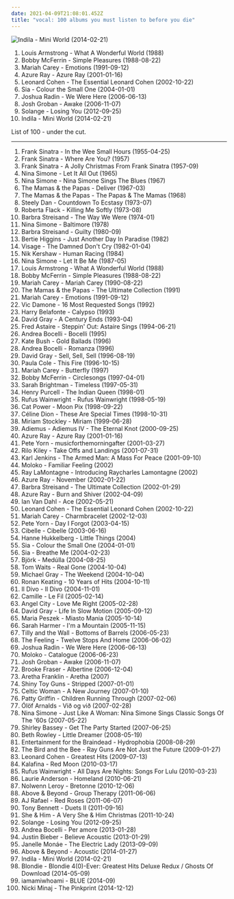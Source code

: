```yaml
---
date: 2021-04-09T21:08:01.452Z
title: "vocal: 100 albums you must listen to before you die"
---
```

![Indila - Mini World (2014-02-21)](http://coverartarchive.org/release/2faeabf0-53b4-4601-8983-68337f569bad/6458215931-500.jpg "Indila - Mini World (2014-02-21)")
<ol class="albums">
<li data-cover="http://coverartarchive.org/release/7613c3c2-ed6f-44ab-84ba-3240dbabcb7f/19719747104-500.jpg" data-tags="jazz" role="button">Louis Armstrong - What A Wonderful World (1988)</li>
<li data-cover="https://img.discogs.com/N0yLwGB1N62q6L1sBZX0T-eJ_O8=/fit-in/600x595/filters:strip_icc():format(jpeg):mode_rgb():quality(90)/discogs-images/R-6339568-1416841014-5652.jpeg.jpg" data-tags="jazz, a cappella, vocal, reggae" role="button">Bobby McFerrin - Simple Pleasures (1988-08-22)</li>
<li data-cover="http://coverartarchive.org/release/aec86745-1482-42dc-b2e0-118caa53504b/1872074680-500.jpg" data-tags="pop, soul" role="button">Mariah Carey - Emotions (1991-09-12)</li>
<li data-cover="http://coverartarchive.org/release/e02ccb17-e073-4439-a38c-a5008e1bcead/22576180833-500.jpg" data-tags="female vocalists, 00s" role="button">Azure Ray - Azure Ray (2001-01-16)</li>
<li data-cover="http://coverartarchive.org/release/e6050473-005e-43c4-a92b-2b5a19e3d85b/27487453451-500.jpg" data-tags="leonard cohen" role="button">Leonard Cohen - The Essential Leonard Cohen (2002-10-22)</li>
<li data-cover="http://coverartarchive.org/release/6ca7f4c7-e62c-4bc6-97cd-04b25f90b512/8250118267-500.jpg" data-tags="chillout, sia, female vocalists" role="button">Sia - Colour the Small One (2004-01-01)</li>
<li data-cover="https://img.discogs.com/XvPfiUyNYnGMcQ3sgYiddCGTqLc=/fit-in/453x450/filters:strip_icc():format(jpeg):mode_rgb():quality(90)/discogs-images/R-2735564-1299014714.jpeg.jpg" data-tags="acoustic, folk, joshua radin" role="button">Joshua Radin - We Were Here (2006-06-13)</li>
<li data-cover="https://img.discogs.com/vrDlpDdHRQB31taM4GLgSmZrHPI=/fit-in/600x600/filters:strip_icc():format(jpeg):mode_rgb():quality(90)/discogs-images/R-1541847-1227178699.jpeg.jpg" data-tags="vocal, josh groban, classical" role="button">Josh Groban - Awake (2006-11-07)</li>
<li data-cover="https://img.discogs.com/th6a34wKj46CoQ7pomOh3XuQA_k=/fit-in/500x498/filters:strip_icc():format(jpeg):mode_rgb():quality(90)/discogs-images/R-4034108-1353032647-8366.jpeg.jpg" data-tags="rnb" role="button">Solange - Losing You (2012-09-25)</li>
<li data-cover="http://coverartarchive.org/release/2faeabf0-53b4-4601-8983-68337f569bad/6458215931-500.jpg" data-tags="chillout, vocal, chanson, alternative, folk, female vocalists, singer-songwriter, mellow, ethereal, alternative pop, vocal pop, better than expected, purchase list" role="button">Indila - Mini World (2014-02-21)</li>
</ol>
List of 100 - under the cut.
<!-- more -->

_________________

<ol class="albums">
<li data-cover="http://coverartarchive.org/release/881f621c-618c-48da-80a8-50380996fe15/18485861293-500.jpg" data-tags="jazz, vocal jazz, 50s" role="button">
Frank Sinatra - In the Wee Small Hours (1955-04-25)
</li>
<li data-cover="https://via.placeholder.com/450" data-tags="vocal, jazz, easy listening, traditional pop, vocal jazz, 50s, traditional, sinatra, classic pop, classic jazz, old favorites, capitol records, 50s albums, franck sinatra" role="button">
Frank Sinatra - Where Are You? (1957)
</li>
<li data-cover="http://coverartarchive.org/release/b20ae32a-7008-49c7-9e30-a0825bc49e0b/13161146770-500.jpg" data-tags="christmas" role="button">
Frank Sinatra - A Jolly Christmas From Frank Sinatra (1957-09)
</li>
<li data-cover="http://coverartarchive.org/release/d83db609-0db9-4860-9c3d-3ff7140c8ae5/8732547313-500.jpg" data-tags="vocal, jazz, 60s, torch songs, standards" role="button">
Nina Simone - Let It All Out (1965)
</li>
<li data-cover="http://coverartarchive.org/release/06bfbef3-f65b-4043-965d-0a6342567b83/4427849114-500.jpg" data-tags="60s" role="button">
Nina Simone - Nina Simone Sings The Blues (1967)
</li>
<li data-cover="http://coverartarchive.org/release/dd18a857-5516-4f91-bee8-196d788be5c9/2090184050-500.jpg" data-tags="60s" role="button">
The Mamas & the Papas - Deliver (1967-03)
</li>
<li data-cover="https://img.discogs.com/iRGmMiAzd5qXs_YxuehXkv9hH-o=/fit-in/600x450/filters:strip_icc():format(jpeg):mode_rgb():quality(90)/discogs-images/R-3383876-1579193061-2811.jpeg.jpg" data-tags="60s" role="button">
The Mamas & the Papas - The Papas & The Mamas (1968)
</li>
<li data-cover="https://img.discogs.com/7idxMRMZmdYjVlxrITv-ynxh6yE=/fit-in/600x600/filters:strip_icc():format(jpeg):mode_rgb():quality(90)/discogs-images/R-10686817-1546367036-5135.jpeg.jpg" data-tags="70s" role="button">
Steely Dan - Countdown To Ecstasy (1973-07)
</li>
<li data-cover="http://coverartarchive.org/release/adcbf081-fc55-30b1-a958-d0ff1500ee58/18080485648-500.jpg" data-tags="soul" role="button">
Roberta Flack - Killing Me Softly (1973-08)
</li>
<li data-cover="http://coverartarchive.org/release/297b5fd9-654c-3eb7-a41e-40fc4ae011c7/9800946084-500.jpg" data-tags="jazz, 70s, easy listening" role="button">
Barbra Streisand - The Way We Were (1974-01)
</li>
<li data-cover="http://coverartarchive.org/release/a0faffc8-e678-4fcb-a45b-2a6a7a3e53a3/3763345582-500.jpg" data-tags="jazz, jazz vocal" role="button">
Nina Simone - Baltimore (1978)
</li>
<li data-cover="http://coverartarchive.org/release/e3feb7ed-cde7-4223-bfc6-fda698703ed0/5593720489-500.jpg" data-tags="bee gees, pop" role="button">
Barbra Streisand - Guilty (1980-09)
</li>
<li data-cover="https://img.discogs.com/uGu-auaEyLSdmgkZtb4k_TjGHQU=/fit-in/600x600/filters:strip_icc():format(jpeg):mode_rgb():quality(90)/discogs-images/R-3690369-1504711889-1105.jpeg.jpg" data-tags="vocal, songs" role="button">
Bertie Higgins - Just Another Day In Paradise (1982)
</li>
<li data-cover="http://coverartarchive.org/release/c354b401-7722-4297-a26b-0822953fa829/14592166258-500.jpg" data-tags="new wave" role="button">
Visage - The Damned Don't Cry (1982-01-04)
</li>
<li data-cover="https://img.discogs.com/3uZgSt_SrYjrbMdq2GURj1H54XM=/fit-in/594x586/filters:strip_icc():format(jpeg):mode_rgb():quality(90)/discogs-images/R-478981-1335477478.jpeg.jpg" data-tags="new wave, electronic, 80s, synthpop" role="button">
Nik Kershaw - Human Racing (1984)
</li>
<li data-cover="http://coverartarchive.org/release/acd398e8-997a-490c-b415-0812bf322a4e/6925988014-500.jpg" data-tags="vocal, female, female vocalists, blues, rhythm and blues, nina simone, simone, dr nina simone, ffff" role="button">
Nina Simone - Let It Be Me (1987-05)
</li>
<li data-cover="http://coverartarchive.org/release/7613c3c2-ed6f-44ab-84ba-3240dbabcb7f/19719747104-500.jpg" data-tags="jazz" role="button">
Louis Armstrong - What A Wonderful World (1988)
</li>
<li data-cover="https://img.discogs.com/N0yLwGB1N62q6L1sBZX0T-eJ_O8=/fit-in/600x595/filters:strip_icc():format(jpeg):mode_rgb():quality(90)/discogs-images/R-6339568-1416841014-5652.jpeg.jpg" data-tags="jazz, a cappella, vocal, reggae" role="button">
Bobby McFerrin - Simple Pleasures (1988-08-22)
</li>
<li data-cover="http://coverartarchive.org/release/698fa1f0-6e8c-42a0-a1dd-9558d0d521ee/1637729272-500.jpg" data-tags="pop" role="button">
Mariah Carey - Mariah Carey (1990-08-22)
</li>
<li data-cover="https://img.discogs.com/9bggwcwlt_JGfCck1JWPlZR4BTU=/fit-in/550x546/filters:strip_icc():format(jpeg):mode_rgb():quality(90)/discogs-images/R-5981301-1408001819-9735.jpeg.jpg" data-tags="vocal, pop, 60s, 70s, usa, american, oldies, harmony, compilation, west coast pop" role="button">
The Mamas & the Papas - The Ultimate Collection (1991)
</li>
<li data-cover="http://coverartarchive.org/release/aec86745-1482-42dc-b2e0-118caa53504b/1872074680-500.jpg" data-tags="pop, soul" role="button">
Mariah Carey - Emotions (1991-09-12)
</li>
<li data-cover="https://img.discogs.com/-3mFS6brCur3657bA_V_atyy1MQ=/fit-in/600x607/filters:strip_icc():format(jpeg):mode_rgb():quality(90)/discogs-images/R-12642908-1539190599-3671.jpeg.jpg" data-tags="vocal, traditional pop, romantic, reflective, smooth, earnest, dramatic, elegant, showtunes, crooners, sophisticated, warm, poignant, relaxation, lush, sentimental, soothing, joyous, cast recordings, show tunes, refined, theatrical, gutsy, in love, reserved, romantic evening, vocal pop, dinner ambiance, american popular song, vic damone, vic soothest veteran sings the great love song, vic veteran smooth romantic sings great love songs, vic damone sings the great love songs" role="button">
Vic Damone - 16 Most Requested Songs (1992)
</li>
<li data-cover="http://coverartarchive.org/release/00fc827f-a445-4808-b60d-c3eec3aeb275/25343949413-500.jpg" data-tags="calypso" role="button">
Harry Belafonte - Calypso (1993)
</li>
<li data-cover="http://coverartarchive.org/release/83ea0b9c-ceca-3401-80c9-f304a92c7bb8/10457937400-500.jpg" data-tags="singer-songwriter" role="button">
David Gray - A Century Ends (1993-04)
</li>
<li data-cover="http://coverartarchive.org/release/1471ebae-5c08-4dac-998e-3f61b1e4825a/8145405220-500.jpg" data-tags="swing, jazz" role="button">
Fred Astaire - Steppin' Out: Astaire Sings (1994-06-21)
</li>
<li data-cover="https://img.discogs.com/EWzbnUme8VF5W-GJmra-d4Ee9Ig=/fit-in/600x633/filters:strip_icc():format(jpeg):mode_rgb():quality(90)/discogs-images/R-18108076-1617300663-8425.jpeg.jpg" data-tags="classical, opera, vocal, romantic" role="button">
Andrea Bocelli - Bocelli (1995)
</li>
<li data-cover="http://coverartarchive.org/release/871d0918-11d5-44ca-8d85-60be8efe2e6c/15026833938-500.jpg" data-tags="vocal, alternative rock, singer-songwriter, pop rock" role="button">
Kate Bush - Gold Ballads (1996)
</li>
<li data-cover="https://img.discogs.com/WyXjNtwGr_zxRbLq61BVT3pEZnI=/fit-in/600x579/filters:strip_icc():format(jpeg):mode_rgb():quality(90)/discogs-images/R-970708-1184383396.jpeg.jpg" data-tags="classical, andrea bocelli, italian" role="button">
Andrea Bocelli - Romanza (1996)
</li>
<li data-cover="http://coverartarchive.org/release/8322188f-232a-45a0-9ee6-7d8ce49295d8/21687491741-500.jpg" data-tags="vocal, folk, ireland, the longlist, david gray, paracuandoquieradormir" role="button">
David Gray - Sell, Sell, Sell (1996-08-19)
</li>
<li data-cover="http://coverartarchive.org/release/c990f56f-29fc-4207-a4a1-7b91143e78ab/3052348850-500.jpg" data-tags="rock, female vocalists" role="button">
Paula Cole - This Fire (1996-10-15)
</li>
<li data-cover="http://coverartarchive.org/release/ca0f7485-b03e-4be5-afda-3e587e062efb/3938634835-500.jpg" data-tags="pop, rnb" role="button">
Mariah Carey - Butterfly (1997)
</li>
<li data-cover="http://coverartarchive.org/release/297c65dc-a426-41db-94a8-b2e961ae8b1b/4426813169-500.jpg" data-tags="vocal, jazz" role="button">
Bobby McFerrin - Circlesongs (1997-04-01)
</li>
<li data-cover="http://coverartarchive.org/release/9af39462-c1a0-4c45-b1c9-300ba2490f6a/4155878252-500.jpg" data-tags="vocal, female vocalists, female" role="button">
Sarah Brightman - Timeless (1997-05-31)
</li>
<li data-cover="https://img.discogs.com/n22kioyzg7YXR6v5CPo8OquTOMI=/fit-in/500x501/filters:strip_icc():format(jpeg):mode_rgb():quality(90)/discogs-images/R-11961715-1525550823-6700.jpeg.jpg" data-tags="baroque" role="button">
Henry Purcell - The Indian Queen (1998-01)
</li>
<li data-cover="http://coverartarchive.org/release/e241946c-efac-4e3f-bc29-78cb639cc45c/5038322350-500.jpg" data-tags="singer-songwriter, 90s" role="button">
Rufus Wainwright - Rufus Wainwright (1998-05-19)
</li>
<li data-cover="http://coverartarchive.org/release/5d58d210-a58c-4532-a2f5-54c6001a063d/12639050704-500.jpg" data-tags="90s, indie, mellow" role="button">
Cat Power - Moon Pix (1998-09-22)
</li>
<li data-cover="https://img.discogs.com/qcu4InFyNC16nBkhgsVdSutOlTU=/fit-in/500x487/filters:strip_icc():format(jpeg):mode_rgb():quality(90)/discogs-images/R-9557779-1482729909-2391.jpeg.jpg" data-tags="christmas" role="button">
Céline Dion - These Are Special Times (1998-10-31)
</li>
<li data-cover="http://coverartarchive.org/release/7f3b542b-5269-4b50-b129-59e3d9909152/20669273636-500.jpg" data-tags="chillout, vocal, pop, female vocalists, new age, crossover, easy" role="button">
Miriam Stockley - Miriam (1999-06-28)
</li>
<li data-cover="http://coverartarchive.org/release/df1cbbc3-1f49-4f22-95c7-96618000c58f/1436194084-500.jpg" data-tags="relaxing, vocal, new age, enya" role="button">
Adiemus - Adiemus IV - The Eternal Knot (2000-09-25)
</li>
<li data-cover="http://coverartarchive.org/release/e02ccb17-e073-4439-a38c-a5008e1bcead/22576180833-500.jpg" data-tags="female vocalists, 00s" role="button">
Azure Ray - Azure Ray (2001-01-16)
</li>
<li data-cover="https://img.discogs.com/hV21Qf6DX0kEhfVmNIHBElH5Fag=/fit-in/569x564/filters:strip_icc():format(jpeg):mode_rgb():quality(90)/discogs-images/R-633983-1271074679.jpeg.jpg" data-tags="rock" role="button">
Pete Yorn - musicforthemorningafter (2001-03-27)
</li>
<li data-cover="http://coverartarchive.org/release/f59903bd-c8fc-4a06-8e70-f71b15465910/28061197967-500.jpg" data-tags="indie, female vocalists, indie rock" role="button">
Rilo Kiley - Take Offs and Landings (2001-07-31)
</li>
<li data-cover="http://coverartarchive.org/release/9684c702-d5e9-4827-9e11-b124de44af4b/4397354155-500.jpg" data-tags="classical, choral, karljenkins" role="button">
Karl Jenkins - The Armed Man: A Mass For Peace (2001-09-10)
</li>
<li data-cover="https://img.discogs.com/ZgfcaZUMhB1rJZXVJGs-4_pmDhw=/fit-in/500x500/filters:strip_icc():format(jpeg):mode_rgb():quality(90)/discogs-images/R-155878-1239093405.jpeg.jpg" data-tags="chillout, vocal, trip hop, female vocalist, great groove, where are my headphones, where is my bong, weightlifting music, beats for days, kkmuza, has me dancing even now, spiotr, lubi sie, tany tany" role="button">
Moloko - Familiar Feeling (2002)
</li>
<li data-cover="https://img.discogs.com/dPOQdzlRWMvXfwXXBEjHqsayZOM=/fit-in/170x169/filters:strip_icc():format(jpeg):mode_rgb():quality(90)/discogs-images/R-8863445-1470338217-1907.jpeg.jpg" data-tags="ray lamontagne" role="button">
Ray LaMontagne - Introducing Raycharles Lamontagne (2002)
</li>
<li data-cover="https://img.discogs.com/47xuNForVmL8VhFijNcP3PhgP6U=/fit-in/600x594/filters:strip_icc():format(jpeg):mode_rgb():quality(90)/discogs-images/R-716025-1493787625-5590.jpeg.jpg" data-tags="female vocalists" role="button">
Azure Ray - November (2002-01-22)
</li>
<li data-cover="https://img.discogs.com/PIpu7tNvdbHr3cBlZdo-zlK-p1g=/fit-in/600x573/filters:strip_icc():format(jpeg):mode_rgb():quality(90)/discogs-images/R-2938016-1599284969-9697.jpeg.jpg" data-tags="vocal, pop, traditional pop, greatest hits, evergreen, barbara streisand" role="button">
Barbra Streisand - The Ultimate Collection (2002-01-29)
</li>
<li data-cover="http://coverartarchive.org/release/65106183-2eb1-48e4-907f-3876f3183324/23777691533-500.jpg" data-tags="indie, female vocalists" role="button">
Azure Ray - Burn and Shiver (2002-04-09)
</li>
<li data-cover="http://coverartarchive.org/release/207ea20b-a0a6-4148-b842-f0d9ffc3cb94/24473768644-500.jpg" data-tags="trance, ian van dahl" role="button">
Ian Van Dahl - Ace (2002-05-21)
</li>
<li data-cover="http://coverartarchive.org/release/e6050473-005e-43c4-a92b-2b5a19e3d85b/27487453451-500.jpg" data-tags="leonard cohen" role="button">
Leonard Cohen - The Essential Leonard Cohen (2002-10-22)
</li>
<li data-cover="http://coverartarchive.org/release/c9d5ef78-b211-4b79-a69a-9ad6b9057c02/15458769817-500.jpg" data-tags="pop, rnb" role="button">
Mariah Carey - Charmbracelet (2002-12-03)
</li>
<li data-cover="https://img.discogs.com/HdRs06o4r4ZDOWSFsb5jmVpTxfk=/fit-in/600x606/filters:strip_icc():format(jpeg):mode_rgb():quality(90)/discogs-images/R-870780-1167552374.jpeg.jpg" data-tags="indie" role="button">
Pete Yorn - Day I Forgot (2003-04-15)
</li>
<li data-cover="https://img.discogs.com/BmGORWdUT7o3lCmfB-xSvtal4pA=/fit-in/600x535/filters:strip_icc():format(jpeg):mode_rgb():quality(90)/discogs-images/R-210474-1328076828.jpeg.jpg" data-tags="vocal, chill, cibelle - pequenos olhos" role="button">
Cibelle - Cibelle (2003-06-16)
</li>
<li data-cover="http://coverartarchive.org/release/5839ebed-ffe9-43f9-99c4-a4288643c809/14824380200-500.jpg" data-tags="female vocalists" role="button">
Hanne Hukkelberg - Little Things (2004)
</li>
<li data-cover="http://coverartarchive.org/release/6ca7f4c7-e62c-4bc6-97cd-04b25f90b512/8250118267-500.jpg" data-tags="chillout, sia, female vocalists" role="button">
Sia - Colour the Small One (2004-01-01)
</li>
<li data-cover="https://img.discogs.com/MonuDtSdUCOc_FyDFv4BaNugvoI=/fit-in/600x592/filters:strip_icc():format(jpeg):mode_rgb():quality(90)/discogs-images/R-244419-1227222364.jpeg.jpg" data-tags="electronic, downtempo" role="button">
Sia - Breathe Me (2004-02-23)
</li>
<li data-cover="http://coverartarchive.org/release/5c24e649-4e52-4f57-90c9-8275149706c0/7794274920-500.jpg" data-tags="experimental" role="button">
Björk - Medúlla (2004-08-25)
</li>
<li data-cover="https://img.discogs.com/gcvh_G1cU7K2nvX7-zDztowbVh4=/fit-in/500x500/filters:strip_icc():format(jpeg):mode_rgb():quality(90)/discogs-images/R-2438161-1558967298-3250.jpeg.jpg" data-tags="blues, experimental" role="button">
Tom Waits - Real Gone (2004-10-04)
</li>
<li data-cover="https://img.discogs.com/o3sr4ZAt3qh-fOrIoKjM2fKGcX0=/fit-in/600x600/filters:strip_icc():format(jpeg):mode_rgb():quality(90)/discogs-images/R-317809-1200581515.jpeg.jpg" data-tags="dance, house" role="button">
Michael Gray - The Weekend (2004-10-04)
</li>
<li data-cover="http://coverartarchive.org/release/d947b57c-899b-4068-a271-7d530196af15/10622861219-500.jpg" data-tags="ronan keating  -  10 years of hits" role="button">
Ronan Keating - 10 Years of Hits (2004-10-11)
</li>
<li data-cover="https://img.discogs.com/ZHAPNEM-OI8MJhZrxLHI3leDKv0=/fit-in/500x440/filters:strip_icc():format(jpeg):mode_rgb():quality(90)/discogs-images/R-13908747-1563825490-6490.jpeg.jpg" data-tags="il divo, classical" role="button">
Il Divo - Il Divo (2004-11-01)
</li>
<li data-cover="https://img.discogs.com/MGPDbH-ahnTs2ettL-wVTmOPuXg=/fit-in/600x600/filters:strip_icc():format(jpeg):mode_rgb():quality(90)/discogs-images/R-9401145-1479911459-2505.jpeg.jpg" data-tags="french" role="button">
Camille - Le Fil (2005-02-14)
</li>
<li data-cover="https://img.discogs.com/VSDX9tBJe4cwD3KnWIKsZCnk6p8=/fit-in/600x600/filters:strip_icc():format(jpeg):mode_rgb():quality(90)/discogs-images/R-191744-1300229373.jpeg.jpg" data-tags="dance, sexy album covers" role="button">
Angel City - Love Me Right (2005-02-28)
</li>
<li data-cover="https://img.discogs.com/P1fmJUS3_iPX633fdsjM8ipXJao=/fit-in/600x593/filters:strip_icc():format(jpeg):mode_rgb():quality(90)/discogs-images/R-614711-1431628762-6028.jpeg.jpg" data-tags="david gray" role="button">
David Gray - Life In Slow Motion (2005-09-12)
</li>
<li data-cover="https://via.placeholder.com/450" data-tags="polish" role="button">
Maria Peszek - Miasto Mania (2005-10-14)
</li>
<li data-cover="http://coverartarchive.org/release/8cdef9f8-01c2-443f-bbf6-d79b560b82f6/18794442607-500.jpg" data-tags="folk, country" role="button">
Sarah Harmer - I'm a Mountain (2005-11-15)
</li>
<li data-cover="https://img.discogs.com/GR0TpSZ6YmqJNXvDRAvtR4avu_Q=/fit-in/500x500/filters:strip_icc():format(jpeg):mode_rgb():quality(90)/discogs-images/R-3295143-1324410145.jpeg.jpg" data-tags="indie pop" role="button">
Tilly and the Wall - Bottoms of Barrels (2006-05-23)
</li>
<li data-cover="https://img.discogs.com/ngP72QwaCQL3ltaXToJDNaOtB4Q=/fit-in/600x600/filters:strip_icc():format(jpeg):mode_rgb():quality(90)/discogs-images/R-772344-1244368217.jpeg.jpg" data-tags="british, soft rock, pop, indie, rock" role="button">
The Feeling - Twelve Stops And Home (2006-06-02)
</li>
<li data-cover="https://img.discogs.com/XvPfiUyNYnGMcQ3sgYiddCGTqLc=/fit-in/453x450/filters:strip_icc():format(jpeg):mode_rgb():quality(90)/discogs-images/R-2735564-1299014714.jpeg.jpg" data-tags="acoustic, folk, joshua radin" role="button">
Joshua Radin - We Were Here (2006-06-13)
</li>
<li data-cover="http://coverartarchive.org/release/0526cd89-0e9f-4fd1-bf29-c349091396f4/15207616068-500.jpg" data-tags="electronic, trip-hop, female vocalists" role="button">
Moloko - Catalogue (2006-06-23)
</li>
<li data-cover="https://img.discogs.com/vrDlpDdHRQB31taM4GLgSmZrHPI=/fit-in/600x600/filters:strip_icc():format(jpeg):mode_rgb():quality(90)/discogs-images/R-1541847-1227178699.jpeg.jpg" data-tags="vocal, josh groban, classical" role="button">
Josh Groban - Awake (2006-11-07)
</li>
<li data-cover="http://coverartarchive.org/release/62486714-b27e-440e-9940-88f574ff0cf4/26539264313-500.jpg" data-tags="brooke fraser" role="button">
Brooke Fraser - Albertine (2006-12-04)
</li>
<li data-cover="http://coverartarchive.org/release/c50b88cf-46db-45de-820e-f0a957eb36df/21431695590-500.jpg" data-tags="vocal, soul, 60s, 80s, usa, blues, american, gospel, female vocalist, female jazz vocalist, soul rnb, grammy nominated, american musician, grammy winner 1988" role="button">
Aretha Franklin - Aretha (2007)
</li>
<li data-cover="https://img.discogs.com/6FkW1KzUrN75xjI2oFNGc77Y6zs=/fit-in/600x603/filters:strip_icc():format(jpeg):mode_rgb():quality(90)/discogs-images/R-14816707-1582161933-7535.jpeg.jpg" data-tags="vocal, slow, industrial pop, synth-punk, shinys" role="button">
Shiny Toy Guns - Stripped (2007-01-01)
</li>
<li data-cover="http://coverartarchive.org/release/5944569f-c36d-4520-a564-1d603bc3b0df/4476228153-500.jpg" data-tags="celtic" role="button">
Celtic Woman - A New Journey (2007-01-10)
</li>
<li data-cover="https://img.discogs.com/XYUEMGGOh9c_4P8lYcnK0POENaU=/fit-in/600x537/filters:strip_icc():format(jpeg):mode_rgb():quality(90)/discogs-images/R-1163735-1270405807.jpeg.jpg" data-tags="singer-songwriter" role="button">
Patty Griffin - Children Running Through (2007-02-06)
</li>
<li data-cover="http://coverartarchive.org/release/7a058cc8-f297-4818-b182-db15f3c2655e/9390660710-500.jpg" data-tags="vocal, female, alternative, icelandic, iceland, tagged, lost, something, sounds, tag, thoughts, maybe, bananas, bats, variable, genre, shady, bent, filtered, bite, thing, get it, wednesday, grady, zap, partial, possible, perhaps, suggestions, specific, extremities, optional, shady grady, northern hemisphere, western hemisphere, non-verbal, you might, jib, i am tagging this artist, the fire of the mind agitates the atmosphere, testing 1-2-3, deek, kolob, if you could hie to kolob" role="button">
Ólöf Arnalds - Við og við (2007-02-28)
</li>
<li data-cover="https://img.discogs.com/H-Nre4E18muhYMGSSzkNQ_iFJMs=/fit-in/400x419/filters:strip_icc():format(jpeg):mode_rgb():quality(90)/discogs-images/R-4790166-1375618412-2278.jpeg.jpg" data-tags="vocal, jazz, torch songs, standards, simone, dr nina simone" role="button">
Nina Simone - Just Like A Woman: Nina Simone Sings Classic Songs Of The '60s (2007-05-22)
</li>
<li data-cover="https://img.discogs.com/zf0saVnrvNeGpzjGqTCI4qb-WB0=/fit-in/600x601/filters:strip_icc():format(jpeg):mode_rgb():quality(90)/discogs-images/R-10958894-1507219724-4401.jpeg.jpg" data-tags="vocal, bassey" role="button">
Shirley Bassey - Get The Party Started (2007-06-25)
</li>
<li data-cover="https://img.discogs.com/JXPYzu8zebcseCEEWcJkyKhHu44=/fit-in/500x500/filters:strip_icc():format(jpeg):mode_rgb():quality(90)/discogs-images/R-1345661-1211476622.jpeg.jpg" data-tags="vocal, female, jazz, female vocalists, blues, jazz female vocalist, b rowley" role="button">
Beth Rowley - Little Dreamer (2008-05-19)
</li>
<li data-cover="http://coverartarchive.org/release/90f357d3-294b-36c5-ad84-5a001237aea0/1186747921-500.jpg" data-tags="vocal, female, indie pop, female vocalists, singer-songwriter, german, acoustic pop, less is more, cagy, aaahh records" role="button">
Entertainment for the Braindead - Hydrophobia (2008-08-29)
</li>
<li data-cover="http://coverartarchive.org/release/600899a8-b28c-42d0-8ee2-7d140cd401b9/13665735915-500.jpg" data-tags="indie, pop" role="button">
The Bird and the Bee - Ray Guns Are Not Just the Future (2009-01-27)
</li>
<li data-cover="http://coverartarchive.org/release/f5210aa3-2fff-4148-bb73-50e95c7074a5/18265426377-500.jpg" data-tags="rock, great singer, slgdmbestof" role="button">
Leonard Cohen - Greatest Hits (2009-07-13)
</li>
<li data-cover="https://img.discogs.com/VGtnrM4WLQ_3WaoOaNZskk7P5yI=/fit-in/500x500/filters:strip_icc():format(jpeg):mode_rgb():quality(90)/discogs-images/R-2236730-1271526795.jpeg.jpg" data-tags="female vocalists" role="button">
Kalafina - Red Moon (2010-03-17)
</li>
<li data-cover="https://img.discogs.com/w6aQLnNCD419YIEIokq-NzIxRkg=/fit-in/400x400/filters:strip_icc():format(jpeg):mode_rgb():quality(90)/discogs-images/R-3401152-1328967466.jpeg.jpg" data-tags="vocal, alternative" role="button">
Rufus Wainwright - All Days Are Nights: Songs For Lulu (2010-03-23)
</li>
<li data-cover="http://coverartarchive.org/release/8d54cf8f-850e-44a0-a7c3-d9b145dad4d3/2425106739-500.jpg" data-tags="classical, vocal, female, experimental, usa, avant-garde, art rock, poetic, 10s, june, evocative, enchanting, essential, female singer songwriter, gammarec, robertitus global, seminal work, freepurp1e, rocky ram, radiomm, 22nd" role="button">
Laurie Anderson - Homeland (2010-06-21)
</li>
<li data-cover="https://img.discogs.com/Mj2kAvZwsaN3j6hG7B1Y9F0_DHs=/fit-in/298x271/filters:strip_icc():format(jpeg):mode_rgb():quality(90)/discogs-images/R-2621052-1293656751.png.jpg" data-tags="celtic" role="button">
Nolwenn Leroy - Bretonne (2010-12-06)
</li>
<li data-cover="http://coverartarchive.org/release/a5bd4a0b-6a0d-44e9-8961-94260e83e625/10177231187-500.jpg" data-tags="trance" role="button">
Above & Beyond - Group Therapy (2011-06-06)
</li>
<li data-cover="http://coverartarchive.org/release/351b254e-7436-4ab1-bdbd-0d136aca4ee2/13896692649-500.jpg" data-tags="vocal, pop, acoustic, male vocalists, america" role="button">
AJ Rafael - Red Roses (2011-06-07)
</li>
<li data-cover="http://coverartarchive.org/release/2dafb146-aa42-48b5-9d1f-333371a5a2eb/11636647163-500.jpg" data-tags="jazz, tony bennett" role="button">
Tony Bennett - Duets II (2011-09-16)
</li>
<li data-cover="http://coverartarchive.org/release/5bf9dfbc-a02c-40e0-ba09-7348928b6093/4804310167-500.jpg" data-tags="christmas" role="button">
She & Him - A Very She & Him Christmas (2011-10-24)
</li>
<li data-cover="https://img.discogs.com/th6a34wKj46CoQ7pomOh3XuQA_k=/fit-in/500x498/filters:strip_icc():format(jpeg):mode_rgb():quality(90)/discogs-images/R-4034108-1353032647-8366.jpeg.jpg" data-tags="rnb" role="button">
Solange - Losing You (2012-09-25)
</li>
<li data-cover="http://coverartarchive.org/release/6a239a36-7df7-44fe-870f-f2b3fddcbdd4/21769059035-500.jpg" data-tags="opera, romantic, vocal, andrea bocelli" role="button">
Andrea Bocelli - Per amore (2013-01-28)
</li>
<li data-cover="http://coverartarchive.org/release/71d2222c-021e-46f6-baf7-49a7c1d0735d/20735889230-500.jpg" data-tags="acoustic, justin bieber, believe acoustic" role="button">
Justin Bieber - Believe Acoustic (2013-01-29)
</li>
<li data-cover="https://img.discogs.com/OtyXaiP218RcrUyzxtkfaSFCefU=/fit-in/600x597/filters:strip_icc():format(jpeg):mode_rgb():quality(90)/discogs-images/R-4896670-1599509523-4252.jpeg.jpg" data-tags="soul, rnb" role="button">
Janelle Monáe - The Electric Lady (2013-09-09)
</li>
<li data-cover="http://coverartarchive.org/release/57ae1538-5b8a-4ef8-b8a9-a47c809ea30d/7621866109-500.jpg" data-tags="trance, acoustic" role="button">
Above & Beyond - Acoustic (2014-01-27)
</li>
<li data-cover="http://coverartarchive.org/release/2faeabf0-53b4-4601-8983-68337f569bad/6458215931-500.jpg" data-tags="chillout, vocal, chanson, alternative, folk, female vocalists, singer-songwriter, mellow, ethereal, alternative pop, vocal pop, better than expected, purchase list" role="button">
Indila - Mini World (2014-02-21)
</li>
<li data-cover="https://img.discogs.com/itKjpBhB1xZ8wn5cv3BhSdTScPg=/fit-in/300x300/filters:strip_icc():format(jpeg):mode_rgb():quality(90)/discogs-images/R-1329553-1300600360.jpeg.jpg" data-tags="new wave" role="button">
Blondie - Blondie 4(0)-Ever: Greatest Hits Deluxe Redux / Ghosts Of Download (2014-05-09)
</li>
<li data-cover="http://coverartarchive.org/release/5b0432e3-53c6-4410-88af-e29fc863ed4a/7963468959-500.jpg" data-tags="synthpop, electronic" role="button">
iamamiwhoami - BLUE (2014-09)
</li>
<li data-cover="https://img.discogs.com/8tV-jeGS-LkKSw-b1Auxivn7HZI=/fit-in/600x502/filters:strip_icc():format(jpeg):mode_rgb():quality(90)/discogs-images/R-6900964-1549092882-5261.jpeg.jpg" data-tags="rap, hip-hop, hip hop" role="button">
Nicki Minaj - The Pinkprint (2014-12-12)
</li>
</ol>